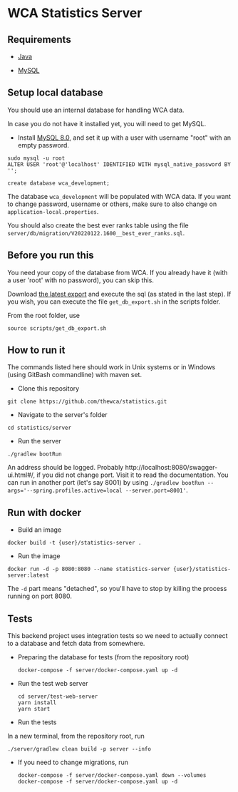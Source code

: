 # WCA Statistics Server

## Requirements

- [Java](https://www.java.com/pt-BR/)

- [MySQL](https://dev.mysql.com/doc/refman/8.0/en/linux-installation.html)

## Setup local database

You should use an internal database for handling WCA data.

In case you do not have it installed yet, you will need to get MySQL.

- Install [MySQL 8.0](https://dev.mysql.com/doc/refman/8.0/en/linux-installation.html), and set it up with a user with username "root" with an empty password.

```
sudo mysql -u root
ALTER USER 'root'@'localhost' IDENTIFIED WITH mysql_native_password BY '';

create database wca_development;
```

The database `wca_development` will be populated with WCA data. If you want to change password, username or others, make sure to also change on `application-local.properties`.

You should also create the best ever ranks table using the file `server/db/migration/V20220122.1600__best_ever_ranks.sql`.

## Before you run this

You need your copy of the database from WCA. If you already have it (with a user 'root' with no password), you can skip this.

Download [the latest export](https://www.worldcubeassociation.org/wst/wca-developer-database-dump.zip) and execute the sql (as stated in the last step). If you wish, you can execute the file `get_db_export.sh` in the scripts folder.

From the root folder, use

    source scripts/get_db_export.sh

## How to run it

The commands listed here should work in Unix systems or in Windows (using GitBash commandline) with maven set.

- Clone this repository

`git clone https://github.com/thewca/statistics.git`

- Navigate to the server's folder

`cd statistics/server`

- Run the server

`./gradlew bootRun`

An address should be logged. Probably http://localhost:8080/swagger-ui.html#/, if you did not change port. Visit it to read the documentation. You can run in another port (let's say 8001) by using `./gradlew bootRun --args='--spring.profiles.active=local --server.port=8001'`.

## Run with docker

- Build an image

`docker build -t {user}/statistics-server .`

- Run the image

`docker run -d -p 8080:8080 --name statistics-server {user}/statistics-server:latest`

The `-d` part means "detached", so you'll have to stop by killing the process running on port 8080.

## Tests

This backend project uses integration tests so we need to actually connect to a database and fetch data from somewhere.

- Preparing the database for tests (from the repository root)

    `docker-compose -f server/docker-compose.yaml up -d`

- Run the test web server

    ```
    cd server/test-web-server
    yarn install
    yarn start
    ```

- Run the tests

In  a new terminal, from the repository root, run

    ./server/gradlew clean build -p server --info

- If you need to change migrations, run

    ```
    docker-compose -f server/docker-compose.yaml down --volumes
    docker-compose -f server/docker-compose.yaml up -d
    ```
